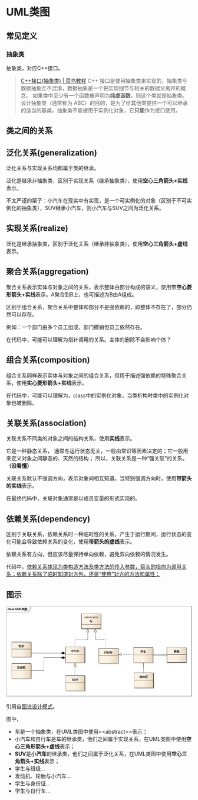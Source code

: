 # UML类图

## 常见定义

### 抽象类

抽象类，对应C++接口。

> [C++接口(抽象类) | 菜鸟教程](https://www.runoob.com/cplusplus/cpp-interfaces.html)
>C++ 接口是使用抽象类来实现的，抽象类与数据抽象互不混淆，数据抽象是一个把实现细节与相关的数据分离开的概念。
>如果类中至少有一个函数被声明为**纯虚函数**，则这个类就是抽象类。
>设计抽象类（通常称为 ABC）的目的，是为了给其他类提供一个可以继承的适当的基类。抽象类不能被用于实例化对象，它**只能**作为接口使用。

## 类之间的关系

## 泛化关系(generalization)

泛化关系与实现关系均都属于类的继承。

泛化是继承非抽象类，区别于实现关系（继承抽象类），使用**空心三角箭头+实线**表示。

不太严谨的栗子：小汽车在现实中有实现，是一个可实例化的对象（区别于不可实例化的抽象类），SUV继承小汽车，则小汽车与SUV之间为泛化关系。

## 实现关系(realize)

泛化是继承抽象类，区别于泛化关系（继承非抽象类），使用**空心三角箭头+虚线**表示。

## 聚合关系(aggregation)

聚合关系表示实体与对象之间的关系，表示整体由部分构成的语义，使用带**空心菱形箭头+实线**表示。A聚合到B上，也可描述为B由A组成。

区别于组合关系，聚合关系中整体和部分不是强依赖的，即整体不存在了，部分仍然可以存在。

例如：一个部门由多个员工组成，部门撤销但员工依然存在。

在代码中，可能可以理解为指针调用的关系。主体的删除不会影响个体？

## 组合关系(composition)

组合关系同样表示实体与对象之间的组合关系，但用于描述强依赖的特殊聚合关系，使用**实心菱形箭头+实线**表示。

在代码中，可能可以理解为，class中的实例化对象，当类析构时类中的实例化对象也被删除。

## 关联关系(association)

关联关系不同类的对象之间的结构关系，使用**实线**表示。

它是一种静态关系， 通常与运行状态无关，一般由常识等因素决定的；它一般用来定义对象之间静态的、天然的结构； 所以，关联关系是一种“强关联”的关系。 **（没看懂）**

关联关系默认不强调方向，表示对象间相互知道。当特别强调方向时，使用**带箭头的实线**表示。

在最终代码中，关联对象通常是以成员变量的形式实现的。

## 依赖关系(dependency)

区别于关联关系，依赖关系时一种临时性的关系，产生于运行期间，运行状态的变化可能会导致依赖关系的变化，使用**带箭头的虚线**表示。

依赖关系有方向，但应该尽量保持单向依赖，避免双向依赖的情况发生。

代码中，<ins>依赖关系体现为类构造方法及类方法的传入参数，箭头的指向为调用关系；依赖关系除了临时知道对方外，还是“使用”对方的方法和属性；</ins>

## 图示

![UML类图](./pics/uml_class_struct.jpg)

引用自[图说设计模式](https://design-patterns.readthedocs.io/zh_CN/latest/index.html)。

图中，

- 车是一个抽象类，在UML类图中使用\<\<abstract\>\>表示；
- 小汽车和自行车是车的继承类，他们之间属于实现关系，在UML类图中使用**空心三角形箭头+虚线**表示；
- **SUV**是**小汽车**的继承类，他们之间属于泛化关系，在UML类图中使用**空心三角箭头+实线**表示；
- 学生与班级...
- 发动机、轮胎与小汽车...
- 学生与身份证...
- 学生与自行车...
